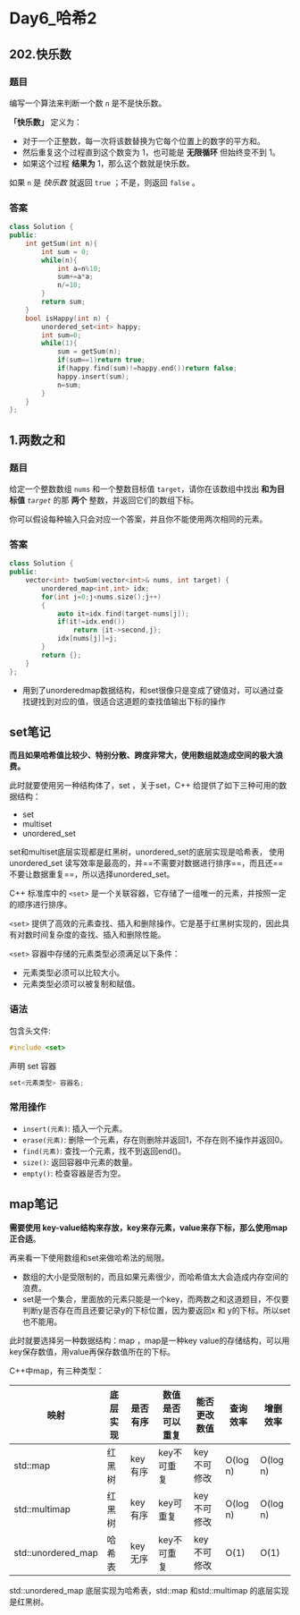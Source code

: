 # Day6_哈希2

## 202.快乐数

### 题目

编写一个算法来判断一个数 `n` 是不是快乐数。

**「快乐数」** 定义为：

- 对于一个正整数，每一次将该数替换为它每个位置上的数字的平方和。
- 然后重复这个过程直到这个数变为 1，也可能是 **无限循环** 但始终变不到 1。
- 如果这个过程 **结果为** 1，那么这个数就是快乐数。

如果 `n` 是 *快乐数* 就返回 `true` ；不是，则返回 `false` 。

### 答案

```c++
class Solution {
public:
    int getSum(int n){
        int sum = 0;
        while(n){
            int a=n%10;
            sum+=a*a;
            n/=10;
        }
        return sum;
    }
    bool isHappy(int n) {
        unordered_set<int> happy;
        int sum=0;
        while(1){
            sum = getSum(n);
            if(sum==1)return true;
            if(happy.find(sum)!=happy.end())return false;
            happy.insert(sum);
            n=sum;
        }
    }
};
```

## 1.两数之和

### 题目

给定一个整数数组 `nums` 和一个整数目标值 `target`，请你在该数组中找出 **和为目标值** *`target`* 的那 **两个** 整数，并返回它们的数组下标。

你可以假设每种输入只会对应一个答案，并且你不能使用两次相同的元素。

### 答案

```c++
class Solution {
public:
    vector<int> twoSum(vector<int>& nums, int target) {
        unordered_map<int,int> idx;
        for(int j=0;j<nums.size();j++)
        {
            auto it=idx.find(target-nums[j]);
            if(it!=idx.end())
                return {it->second,j};
            idx[nums[j]]=j;
        }
        return {};
    }
};
```

- 用到了unorderedmap数据结构，和set很像只是变成了键值对，可以通过查找键找到对应的值，很适合这道题的查找值输出下标的操作

## set笔记

**而且如果哈希值比较少、特别分散、跨度非常大，使用数组就造成空间的极大浪费。**

此时就要使用另一种结构体了，set ，关于set，C++ 给提供了如下三种可用的数据结构：

- set
- multiset
- unordered_set

set和multiset底层实现都是红黑树，unordered_set的底层实现是哈希表， 使用unordered_set 读写效率是最高的，并==不需要对数据进行排序==，而且还==不要让数据重复==，所以选择unordered_set。

C++ 标准库中的 `<set>` 是一个关联容器，它存储了一组唯一的元素，并按照一定的顺序进行排序。

`<set>` 提供了高效的元素查找、插入和删除操作。它是基于红黑树实现的，因此具有对数时间复杂度的查找、插入和删除性能。

`<set>` 容器中存储的元素类型必须满足以下条件：

- 元素类型必须可以比较大小。
- 元素类型必须可以被复制和赋值。

### 语法

包含头文件:

```c++
#include <set>
```

声明 set 容器

```c++
set<元素类型> 容器名;
```

### 常用操作

- `insert(元素)`: 插入一个元素。
- `erase(元素)`: 删除一个元素，存在则删除并返回1，不存在则不操作并返回0。
- `find(元素)`: 查找一个元素，找不到返回end()。
- `size()`: 返回容器中元素的数量。
- `empty()`: 检查容器是否为空。

## map笔记

**需要使用 key-value结构来存放，key来存元素，value来存下标，那么使用map正合适**。

再来看一下使用数组和set来做哈希法的局限。

- 数组的大小是受限制的，而且如果元素很少，而哈希值太大会造成内存空间的浪费。
- set是一个集合，里面放的元素只能是一个key，而两数之和这道题目，不仅要判断y是否存在而且还要记录y的下标位置，因为要返回x 和 y的下标。所以set 也不能用。

此时就要选择另一种数据结构：map ，map是一种key value的存储结构，可以用key保存数值，用value再保存数值所在的下标。

C++中map，有三种类型：

| 映射               | 底层实现 | 是否有序 | 数值是否可以重复 | 能否更改数值 | 查询效率 | 增删效率 |
| ------------------ | -------- | -------- | ---------------- | ------------ | -------- | -------- |
| std::map           | 红黑树   | key有序  | key不可重复      | key不可修改  | O(log n) | O(log n) |
| std::multimap      | 红黑树   | key有序  | key可重复        | key不可修改  | O(log n) | O(log n) |
| std::unordered_map | 哈希表   | key无序  | key不可重复      | key不可修改  | O(1)     | O(1)     |

std::unordered_map 底层实现为哈希表，std::map 和std::multimap 的底层实现是红黑树。
